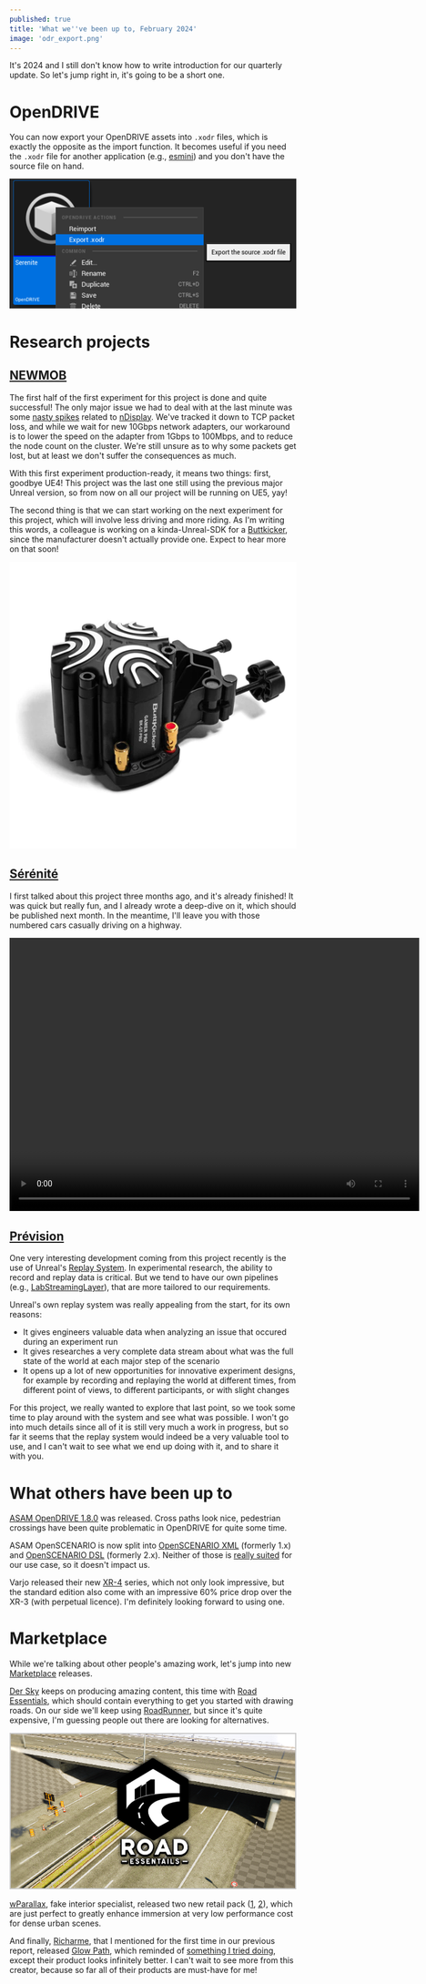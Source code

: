 ```yaml
---
published: true
title: 'What we''ve been up to, February 2024'
image: 'odr_export.png'
---
```


It's 2024 and I still don't know how to write introduction for our quarterly update. So let's jump right in, it's going to be a short one.

# OpenDRIVE

You can now export your OpenDRIVE assets into `.xodr` files, which is exactly the opposite as the import function. It becomes useful if you need the `.xodr` file for another application (e.g., [esmini](https://github.com/esmini/esmini)) and you don't have the source file on hand.

![](/images/odr_export.png#center)

# Research projects

## [NEWMOB](/whats-new-2023-11/#newmob)

The first half of the first experiment for this project is done and quite successful! The only major issue we had to deal with at the last minute was some [nasty spikes](/ndisplay/#stutter) related to [nDisplay](https://docs.unrealengine.com/5.3/en-US/ndisplay-overview-for-unreal-engine/). We've tracked it down to TCP packet loss, and while we wait for new 10Gbps network adapters, our workaround is to lower the speed on the adapter from 1Gbps to 100Mbps, and to reduce the node count on the cluster. We're still unsure as to why some packets get lost, but at least we don't suffer the consequences as much.

With this first experiment production-ready, it means two things: first, goodbye UE4! This project was the last one still using the previous major Unreal version, so from now on all our project will be running on UE5, yay!

The second thing is that we can start working on the next experiment for this project, which will involve less driving and more riding. As I'm writing this words, a colleague is working on a kinda-Unreal-SDK for a [Buttkicker][buttkicker], since the manufacturer doesn't actually provide one. Expect to hear more on that soon!

[![](/images/buttkicker.png)][buttkicker]

## [Sérénité](/whats-new-2023-11/#sérénité)

I first talked about this project three months ago, and it's already finished! It was quick but really fun, and I already wrote a deep-dive on it, which should be published next month. In the meantime, I'll leave you with those numbered cars casually driving on a highway.

<video width="720" height="480" controls>
  <source type="video/mp4" src="{{site.baseurl}}/images/serenite_names.mp4.mp4">
</video>

## [Prévision](/whats-new-2023-11/#prévision)

One very interesting development coming from this project recently is the use of Unreal's [Replay System](https://docs.unrealengine.com/5.3/en-US/using-the-replay-system-in-unreal-engine/). In experimental research, the ability to record and replay data is critical. But we tend to have our own pipelines (e.g., [LabStreamingLayer](https://labstreaminglayer.org/)), that are more tailored to our requirements.

Unreal's own replay system was really appealing from the start, for its own reasons:
* It gives engineers valuable data when analyzing an issue that occured during an experiment run
* It gives researches a very complete data stream about what was the full state of the world at each major step of the scenario
* It opens up a lot of new opportunities for innovative experiment designs, for example by recording and replaying the world at different times, from different point of views, to different participants, or with slight changes

For this project, we really wanted to explore that last point, so we took some time to play around with the system and see what was possible. I won't go into much details since all of it is still very much a work in progress, but so far it seems that the replay system would indeed be a very valuable tool to use, and I can't wait to see what we end up doing with it, and to share it with you.

# What others have been up to

[ASAM OpenDRIVE 1.8.0](https://www.asam.net/standards/detail/opendrive/) was released. Cross paths look nice, pedestrian crossings have been quite problematic in OpenDRIVE for quite some time.

ASAM OpenSCENARIO is now split into [OpenSCENARIO XML](https://www.asam.net/standards/detail/openscenario-xml/) (formerly 1.x) and [OpenSCENARIO DSL](https://www.asam.net/standards/detail/openscenario-dsl/) (formerly 2.x). Neither of those is [really suited](/scenarios/#openscenario) for our use case, so it doesn't impact us.

Varjo released their new [XR-4](https://varjo.com/products/xr-4/) series, which not only look impressive, but the standard edition also come with an impressive 60% price drop over the XR-3 (with perpetual licence). I'm definitely looking forward to using one.

# Marketplace

While we're talking about other people's amazing work, let's jump into new [Marketplace](https://www.unrealengine.com/marketplace/en-US/store) releases.

[Der Sky](https://www.unrealengine.com/marketplace/en-US/profile/Der+Sky) keeps on producing amazing content, this time with [Road Essentials][road_essentials], which should contain everything to get you started with drawing roads. On our side we'll keep using [RoadRunner](https://www.mathworks.com/products/roadrunner.html), but since it's quite expensive, I'm guessing people out there are looking for alternatives.

[![](/images/road_essentials.png)][road_essentials]

[wParallax](https://wparallax.com/), fake interior specialist, released two new retail pack ([1](https://www.unrealengine.com/marketplace/en-US/product/wparallax-retail-ii), [2](https://www.unrealengine.com/marketplace/en-US/product/wparallax-retail-iii)), which are just perfect to greatly enhance immersion at very low performance cost for dense urban scenes.

And finally, [Richarme](https://www.unrealengine.com/marketplace/en-US/profile/Richarme), that I mentioned for the first time in our previous report, released [Glow Path](https://www.unrealengine.com/marketplace/en-US/product/glow-path-light-trail-spline), which reminded of [something I tried doing](/whats-new-2022-05/#newmob), except their product looks infinitely better. I can't wait to see more from this creator, because so far all of their products are must-have for me!

[buttkicker]: https://thebuttkicker.com/
[road_essentials]: https://www.unrealengine.com/marketplace/en-US/product/road-essentails